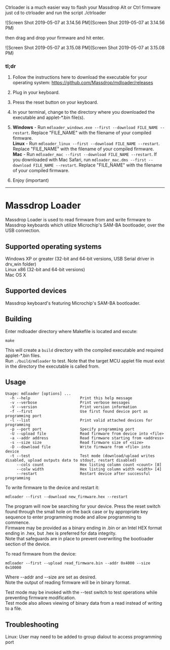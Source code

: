 Ctrloader is a much easier way to flash your Massdrop Alt or Ctrl firmware 
just cd to ctrloader and run the script ./ctrloader

![Screen Shot 2019-05-07 at 3.14.56 PM](Screen Shot 2019-05-07 at 3.14.56 PM)





then drag and drop your firmware and hit enter. 

![Screen Shot 2019-05-07 at 3.15.08 PM](Screen Shot 2019-05-07 at 3.15.08 PM)
















### tl;dr
1. Follow the instructions here to download the executable for your operating system: https://github.com/Massdrop/mdloader/releases

2. Plug in your keyboard.

3. Press the reset button on your keyboard.

4. In your terminal, change to the directory where you downloaded the executable and applet-*.bin file(s).

5. **Windows** - Run `mdloader_windows.exe --first --download FILE_NAME --restart`. Replace "FILE_NAME" with the filename of your compiled firmware.  
**Linux** - Run `mdloader_linux --first --download FILE_NAME --restart`. Replace "FILE_NAME" with the filename of your compiled firmware.  
**Mac** - Run `mdloader_mac --first --download FILE_NAME --restart`.  If you downloaded with Mac Safari, run `mdloader_mac.dms --first --download FILE_NAME --restart`. Replace "FILE_NAME" with the filename of your compiled firmware.  

6. Enjoy (important)

-----

# Massdrop Loader

Massdrop Loader is used to read firmware from and write firmware to Massdrop keyboards which utilize Microchip's SAM-BA bootloader, over the USB connection.

## Supported operating systems

Windows XP or greater (32-bit and 64-bit versions, USB Serial driver in drv_win folder)  
Linux x86 (32-bit and 64-bit versions)  
Mac OS X

## Supported devices

Massdrop keyboard's featuring Microchip's SAM-BA bootloader.

## Building

Enter mdloader directory where Makefile is located and excute:

`make`

This will create a `build` directory with the compiled executable and required applet-*.bin files.  
Run `./build/mdloader` to test.
Note that the target MCU applet file must exist in the directory the executable is called from.

## Usage
```
Usage: mdloader [options] ...
  -h --help                      Print this help message
  -v --verbose                   Print verbose messages
  -V --version                   Print version information
  -f --first                     Use first found device port as programming port
  -l --list                      Print valid attached devices for programming
  -p --port port                 Specify programming port
  -U --upload file               Read firmware from device into <file>
  -a --addr address              Read firmware starting from <address>
  -s --size size                 Read firmware size of <size>
  -D --download file             Write firmware from <file> into device
  -t --test                      Test mode (download/upload writes disabled, upload outputs data to stdout, restart disabled)
     --cols count                Hex listing column count <count> [8]
     --colw width                Hex listing column width <width> [4]
     --restart                   Restart device after successful programming
```

To write firmware to the device and restart it:

`mdloader --first --download new_firmware.hex --restart`

The program will now be searching for your device. Press the reset switch found through the small hole on the back case or by appropriate key sequence to enter programming mode and allow programming to commence.  
Firmware may be provided as a binary ending in .bin or an Intel HEX format ending in .hex, but .hex is preferred for data integrity.  
Note that safeguards are in place to prevent overwriting the bootloader section of the device.

To read firmware from the device:

`mdloader --first --upload read_firmware.bin --addr 0x4000 --size 0x10000`

Where --addr and --size are set as desired.  
Note the output of reading firmware will be in binary format.

Test mode may be invoked with the --test switch to test operations while preventing firmware modification.  
Test mode also allows viewing of binary data from a read instead of writing to a file.

## Troubleshooting

Linux: User may need to be added to group dialout to access programming port  
